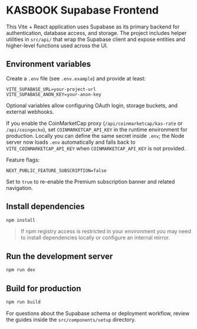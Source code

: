 # KASBOOK Supabase Frontend

This Vite + React application uses Supabase as its primary backend for authentication, database access, and storage. The project includes helper utilities in `src/api/` that wrap the Supabase client and expose entities and higher-level functions used across the UI.

## Environment variables

Create a `.env` file (see `.env.example`) and provide at least:

```
VITE_SUPABASE_URL=your-project-url
VITE_SUPABASE_ANON_KEY=your-anon-key
```

Optional variables allow configuring OAuth login, storage buckets, and external webhooks.

If you enable the CoinMarketCap proxy (`/api/coinmarketcap/kas-rate` or `/api/coingecko`),
set `COINMARKETCAP_API_KEY` in the runtime environment for production. Locally you can
define the same secret inside `.env`; the Node server now loads `.env` automatically and
falls back to `VITE_COINMARKETCAP_API_KEY` when `COINMARKETCAP_API_KEY` is not provided.

Feature flags:

```
NEXT_PUBLIC_FEATURE_SUBSCRIPTION=false
```

Set to `true` to re-enable the Premium subscription banner and related navigation.

## Install dependencies

```bash
npm install
```

> If npm registry access is restricted in your environment you may need to install dependencies locally or configure an internal mirror.

## Run the development server

```bash
npm run dev
```

## Build for production

```bash
npm run build
```

For questions about the Supabase schema or deployment workflow, review the guides inside the `src/components/setup` directory.
